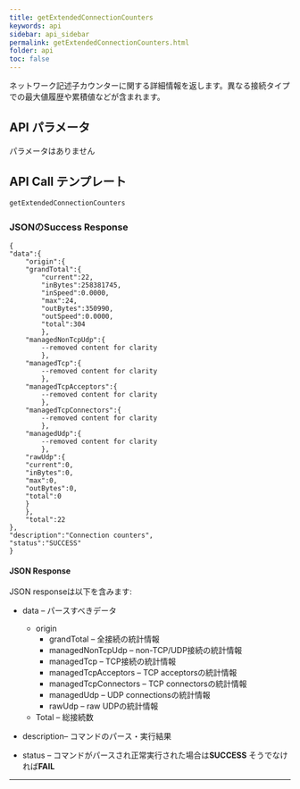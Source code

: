 ```yaml
---
title: getExtendedConnectionCounters
keywords: api
sidebar: api_sidebar
permalink: getExtendedConnectionCounters.html
folder: api
toc: false
---
```



ネットワーク記述子カウンターに関する詳細情報を返します。異なる接続タイプでの最大値履歴や累積値などが含まれます。





## API パラメータ

パラメータはありません



## API Call テンプレート

```
getExtendedConnectionCounters
```



### JSONのSuccess Response

```
{
"data":{
    "origin":{
    "grandTotal":{
        "current":22,
        "inBytes":258381745,
        "inSpeed":0.0000,
        "max":24,
        "outBytes":350990,
        "outSpeed":0.0000,
        "total":304
        },
    "managedNonTcpUdp":{
        --removed content for clarity
        },
    "managedTcp":{
        --removed content for clarity
        },
    "managedTcpAcceptors":{
        --removed content for clarity
        },
    "managedTcpConnectors":{
        --removed content for clarity
        },
    "managedUdp":{
        --removed content for clarity
        },
    "rawUdp":{
    "current":0,
    "inBytes":0,
    "max":0,
    "outBytes":0,
    "total":0
    }
    },
    "total":22
},
"description":"Connection counters",
"status":"SUCCESS"
}
```



#### JSON Response

JSON responseは以下を含みます:

- data – パースすべきデータ
  - origin
    - grandTotal – 全接続の統計情報
    - managedNonTcpUdp – non-TCP/UDP接続の統計情報
    - managedTcp – TCP接続の統計情報
    - managedTcpAcceptors – TCP acceptorsの統計情報
    - managedTcpConnectors – TCP connectorsの統計情報
    - managedUdp – UDP connectionsの統計情報
    - rawUdp – raw UDPの統計情報
  - Total – 総接続数

- description– コマンドのパース・実行結果
- status – コマンドがパースされ正常実行された場合は**SUCCESS** そうでなければ**FAIL**

------

